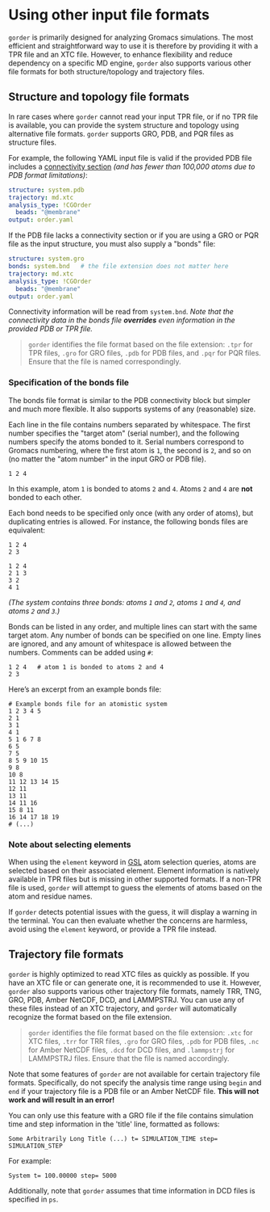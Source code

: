 # Using other input file formats

`gorder` is primarily designed for analyzing Gromacs simulations. The most efficient and straightforward way to use it is therefore by providing it with a TPR file and an XTC file. However, to enhance flexibility and reduce dependency on a specific MD engine, `gorder` also supports various other file formats for both structure/topology and trajectory files.

## Structure and topology file formats

In rare cases where `gorder` cannot read your input TPR file, or if no TPR file is available, you can provide the system structure and topology using alternative file formats. `gorder` supports GRO, PDB, and PQR files as structure files.

For example, the following YAML input file is valid if the provided PDB file includes a [connectivity section](https://www.wwpdb.org/documentation/file-format-content/format33/sect10.html) *(and has fewer than 100,000 atoms due to PDB format limitations)*:

```yaml
structure: system.pdb
trajectory: md.xtc
analysis_type: !CGOrder
  beads: "@membrane"
output: order.yaml
```

If the PDB file lacks a connectivity section or if you are using a GRO or PQR file as the input structure, you must also supply a "bonds" file:

```yaml
structure: system.gro
bonds: system.bnd   # the file extension does not matter here
trajectory: md.xtc
analysis_type: !CGOrder
  beads: "@membrane"
output: order.yaml
```

Connectivity information will be read from `system.bnd`. *Note that the connectivity data in the bonds file **overrides** even information in the provided PDB or TPR file.*

> `gorder` identifies the file format based on the file extension: `.tpr` for TPR files, `.gro` for GRO files, `.pdb` for PDB files, and `.pqr` for PQR files. Ensure that the file is named correspondingly.

### Specification of the bonds file

The bonds file format is similar to the PDB connectivity block but simpler and much more flexible. It also supports systems of any (reasonable) size.

Each line in the file contains numbers separated by whitespace. The first number specifies the "target atom" (serial number), and the following numbers specify the atoms bonded to it. Serial numbers correspond to Gromacs numbering, where the first atom is `1`, the second is `2`, and so on (no matter the "atom number" in the input GRO or PDB file).

```bnd
1 2 4
```

In this example, atom `1` is bonded to atoms `2` and `4`. Atoms `2` and `4` are **not** bonded to each other.

Each bond needs to be specified only once (with any order of atoms), but duplicating entries is allowed. For instance, the following bonds files are equivalent:

```bnd
1 2 4
2 3
```

```bnd
1 2 4
2 1 3
3 2
4 1
```

*(The system contains three bonds: atoms `1` and `2`, atoms `1` and `4`, and atoms `2` and `3`.)*

Bonds can be listed in any order, and multiple lines can start with the same target atom. Any number of bonds can be specified on one line. Empty lines are ignored, and any amount of whitespace is allowed between the numbers. Comments can be added using `#`:

```bnd
1 2 4   # atom 1 is bonded to atoms 2 and 4
2 3
```

Here’s an excerpt from an example bonds file:

```bnd
# Example bonds file for an atomistic system
1 2 3 4 5
2 1
3 1
4 1
5 1 6 7 8
6 5
7 5
8 5 9 10 15
9 8
10 8
11 12 13 14 15
12 11
13 11
14 11 16
15 8 11
16 14 17 18 19
# (...)
```

### Note about selecting elements

When using the `element` keyword in [GSL](https://ladme.github.io/gsl-guide/) atom selection queries, atoms are selected based on their associated element. Element information is natively available in TPR files but is missing in other supported formats. If a non-TPR file is used, `gorder` will attempt to guess the elements of atoms based on the atom and residue names.

If `gorder` detects potential issues with the guess, it will display a warning in the terminal. You can then evaluate whether the concerns are harmless, avoid using the `element` keyword, or provide a TPR file instead.

## Trajectory file formats

`gorder` is highly optimized to read XTC files as quickly as possible. If you have an XTC file or can generate one, it is recommended to use it. However, `gorder` also supports various other trajectory file formats, namely TRR, TNG, GRO, PDB, Amber NetCDF, DCD, and LAMMPSTRJ. You can use any of these files instead of an XTC trajectory, and `gorder` will automatically recognize the format based on the file extension.

> `gorder` identifies the file format based on the file extension: `.xtc` for XTC files, `.trr` for TRR files, `.gro` for GRO files, `.pdb` for PDB files, `.nc` for Amber NetCDF files, `.dcd` for DCD files, and `.lammpstrj` for LAMMPSTRJ files. Ensure that the file is named accordingly.

Note that some features of `gorder` are not available for certain trajectory file formats. Specifically, do not specify the analysis time range using `begin` and `end` if your trajectory file is a PDB file or an Amber NetCDF file. **This will not work and will result in an error!** 

You can only use this feature with a GRO file if the file contains simulation time and step information in the 'title' line, formatted as follows:

```text
Some Arbitrarily Long Title (...) t= SIMULATION_TIME step= SIMULATION_STEP
```

For example:

```text
System t= 100.00000 step= 5000
```

Additionally, note that `gorder` assumes that time information in DCD files is specified in `ps`.